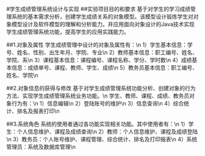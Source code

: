 #学生成绩管理系统设计与实现
##实验项目目的和要求
  基于对学生的学习成绩管理系统的基本需求分析，创建学生成绩关系的对象模型。该模型设计锻炼学生对对象模型设计及软件模型的理解和分析能力。并应用面向对象设计的Java技术实现学生成绩管理系统功能，提高学生的应用实践能力。

##1.对象及属性
  学生成绩管理中设计的对象及属性有：\n
  1）学生基本信息：学号、姓名、性别、出生年月、学院、专业\n
  2）教师基本信息：职工编号、姓名、学院、系\n
  3）课程基本信息：课程编号、课程名称、学分、学时数\n
  4）成绩基本信息：成绩单号、课程、教师、学生、成绩\n
  5）教务员基本信息：职工编号、姓名、学院\n

##2.对象信息的获得与修改
  基于对学生成绩管理系统功能分析、创建对象的行为方法、实现学生成绩管理系统业务功能。\n
  学生、教师、课程、成绩、教务员对象行为有：\n
  1）信息编辑\n
  2）登陆账号的维护\n
  3）信息查询\n
  4）综合统计、排名及报表打印\n

##3.系统角色
  系统的使用者通过各功能实现相关功能。其中使用者有：\n
  1）学生：个人信息维护、课程及成绩查询\n
  2）教师：个人信息维护、课程及成绩登陆\n
  3）教务员：个人账号维护、课程管理、综合统计、排名及打印报表\n
  4）系统管理员：系统及数据库管理\n
